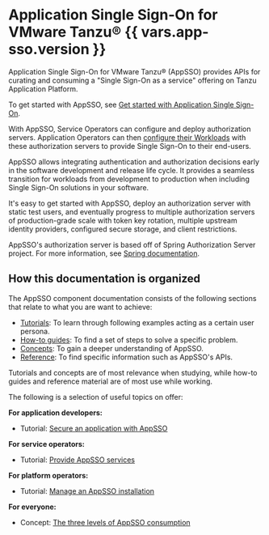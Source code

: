 # Application Single Sign-On for VMware Tanzu® {{ vars.app-sso.version }}

Application Single Sign-On for VMware Tanzu® (AppSSO) provides APIs for curating and consuming a "Single
Sign-On as a service" offering on Tanzu Application Platform.

To get started with AppSSO, see [Get started with Application Single Sign-On](getting-started/appsso-overview.md).

With AppSSO, Service Operators can configure and deploy authorization servers. Application Operators can then
[configure their Workloads](app-operators/workloads-and-appsso.hbs.md) with these authorization servers to provide 
Single Sign-On to their end-users.

AppSSO allows integrating authentication and authorization decisions early in the software development and release
life cycle. It provides a seamless transition for workloads from development to production when including Single Sign-On
solutions in your software.

It's easy to get started with AppSSO, deploy an authorization server with static test users, and eventually progress to
multiple authorization servers of production-grade scale with token key rotation, multiple upstream identity providers,
configured secure storage, and client restrictions.

AppSSO's authorization server is based off of Spring Authorization Server project.
For more information, see [Spring documentation](https://spring.io/projects/spring-authorization-server).

## How this documentation is organized

The AppSSO component documentation consists of the following sections that relate to what
you are want to achieve:

- [Tutorials](tutorials/index.hbs.md): To learn through following examples
  acting as a certain user persona.
- [How-to guides](how-to-guides/index.hbs.md): To find a set of steps to solve
  a specific problem.
- [Concepts](concepts/index.hbs.md): To gain a deeper understanding of AppSSO.
- [Reference](reference/index.hbs.md): To find specific information such as
  AppSSO's APIs.

Tutorials and concepts are of most relevance when studying, while how-to guides
and reference material are of most use while working.

The following is a selection of useful topics on offer:

**For application developers:**

- Tutorial: [Secure an application with AppSSO](./tutorials/app-operators/index.hbs.md)

**For service operators:**

- Tutorial: [Provide AppSSO services](./tutorials/service-operators/index.hbs.md)

**For platform operators:**

- Tutorial: [Manage an AppSSO installation](./tutorials/platform-operators/index.hbs.md)

**For everyone:**

- Concept: [The three levels of AppSSO consumption](./concepts/levels-of-consumption.hbs.md)
